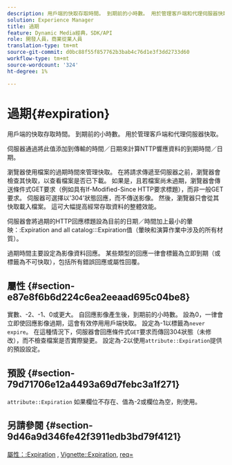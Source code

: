 ```yaml
---
description: 用戶端的快取存取時間。 到期前的小時數。 用於管理客戶端和代理伺服器快取。
solution: Experience Manager
title: 過期
feature: Dynamic Media經典，SDK/API
role: 開發人員，商業從業人員
translation-type: tm+mt
source-git-commit: d0bc88f55f857762b3bab4c76d1e3f3dd2733d60
workflow-type: tm+mt
source-wordcount: '324'
ht-degree: 1%

---
```



# 過期{#expiration}

用戶端的快取存取時間。 到期前的小時數。 用於管理客戶端和代理伺服器快取。

伺服器通過將此值添加到傳輸的時間／日期來計算NTTP響應資料的到期時間／日期。

瀏覽器使用檔案的過期時間來管理快取。 在將請求傳遞至伺服器之前，瀏覽器會檢查其快取，以查看檔案是否已下載。 如果是，且若檔案尚未過期，瀏覽器會傳送條件式GET要求（例如具有If-Modified-Since HTTP要求標題），而非一般GET要求。 伺服器可選擇以&#39;304&#39;狀態回應，而不傳送影像。 然後，瀏覽器只會從其快取載入檔案。 這可大幅提高經常存取資料的整體效能。

伺服器會將過期的HTTP回應標題設為目前的日期／時間加上最小的暈映：:Expiration and all catalog:::Expiration值（暈映和演算作業中涉及的所有材質）。

過期時間主要設定為影像資料回應。 某些類型的回應一律會標籤為立即到期（或標籤為不可快取），包括所有錯誤回應或屬性回覆。

## 屬性 {#section-e87e8f6b6d224c6ea2eeaad695c04be8}

實數、-2、-1、0或更大。 自回應影像產生後，到期前的小時數。 設為0，一律會立即使回應影像過期，這會有效停用用戶端快取。 設定為-1以標籤為`never expire`。 在這種情況下，伺服器會回應條件式`GET`要求而傳回304狀態（未修改），而不檢查檔案是否實際變更。 設定為-2以使用`attribute::Expiration`提供的預設設定。

## 預設 {#section-79d71706e12a4493a69d7febc3a1f271}

`attribute::Expiration` 如果欄位不存在、值為-2或欄位為空，則使用。

## 另請參閱 {#section-9d46a9d346fe42f3911edb3bd79f4121}

[屬性：:Expiration](../../../../../ir-api/material-cat/image-rendering-api-ref/c-ir-material-catalog/c-ir-attributes-reference/r-ir-expiration.md#reference-0f68ad8199c64bd4bc8d27dd78b7d996) ,  [Vignette::Expiration](../../../../../ir-api/material-cat/image-rendering-api-ref/c-ir-material-catalog/c-ir-vignette-map-reference/r-ir-expiration-vignette.md#reference-df80829da93e4c0ab3f97a1792d9c74c),  [req=](../../../../../ir-api/http-protocol/image-rendering-api-ref/c-ir-http-protocol-ref/c-ir-http-protocol-command-reference/r-ir-req.md#reference-792b1a663fb64261bd2de2a209b847fb)

